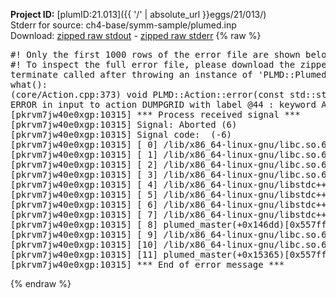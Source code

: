 **Project ID:** [plumID:21.013]({{ '/' | absolute_url }}eggs/21/013/)  
Stderr for source:  ch4-base/symm-sample/plumed.inp   
Download: [zipped raw stdout](plumed.inp.plumed_master.stdout.txt.zip) - [zipped raw stderr](plumed.inp.plumed_master.stderr.txt.zip) 
{% raw %}
<pre>
#! Only the first 1000 rows of the error file are shown below
#! To inspect the full error file, please download the zipped raw stderr file above
terminate called after throwing an instance of 'PLMD::Plumed::ExceptionError'
what():
(core/Action.cpp:373) void PLMD::Action::error(const std::string&) const
ERROR in input to action DUMPGRID with label @44 : keyword ARG is compulsory for this action
[pkrvm7jw40e0xgp:10315] *** Process received signal ***
[pkrvm7jw40e0xgp:10315] Signal: Aborted (6)
[pkrvm7jw40e0xgp:10315] Signal code:  (-6)
[pkrvm7jw40e0xgp:10315] [ 0] /lib/x86_64-linux-gnu/libc.so.6(+0x45330)[0x7fe39b045330]
[pkrvm7jw40e0xgp:10315] [ 1] /lib/x86_64-linux-gnu/libc.so.6(pthread_kill+0x11c)[0x7fe39b09eb2c]
[pkrvm7jw40e0xgp:10315] [ 2] /lib/x86_64-linux-gnu/libc.so.6(gsignal+0x1e)[0x7fe39b04527e]
[pkrvm7jw40e0xgp:10315] [ 3] /lib/x86_64-linux-gnu/libc.so.6(abort+0xdf)[0x7fe39b0288ff]
[pkrvm7jw40e0xgp:10315] [ 4] /lib/x86_64-linux-gnu/libstdc++.so.6(+0xa5ff5)[0x7fe39b4a5ff5]
[pkrvm7jw40e0xgp:10315] [ 5] /lib/x86_64-linux-gnu/libstdc++.so.6(+0xbb0da)[0x7fe39b4bb0da]
[pkrvm7jw40e0xgp:10315] [ 6] /lib/x86_64-linux-gnu/libstdc++.so.6(_ZSt10unexpectedv+0x0)[0x7fe39b4a5a55]
[pkrvm7jw40e0xgp:10315] [ 7] /lib/x86_64-linux-gnu/libstdc++.so.6(+0xa5a6f)[0x7fe39b4a5a6f]
[pkrvm7jw40e0xgp:10315] [ 8] plumed_master(+0x146dd)[0x557ff463c6dd]
[pkrvm7jw40e0xgp:10315] [ 9] /lib/x86_64-linux-gnu/libc.so.6(+0x2a1ca)[0x7fe39b02a1ca]
[pkrvm7jw40e0xgp:10315] [10] /lib/x86_64-linux-gnu/libc.so.6(__libc_start_main+0x8b)[0x7fe39b02a28b]
[pkrvm7jw40e0xgp:10315] [11] plumed_master(+0x15365)[0x557ff463d365]
[pkrvm7jw40e0xgp:10315] *** End of error message ***
</pre>
{% endraw %}
